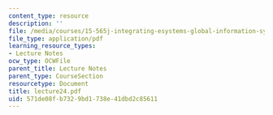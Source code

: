 ```yaml
---
content_type: resource
description: ''
file: /media/courses/15-565j-integrating-esystems-global-information-systems-spring-2002/571de08fb7329bd1738e41dbd2c85611_lecture24.pdf
file_type: application/pdf
learning_resource_types:
- Lecture Notes
ocw_type: OCWFile
parent_title: Lecture Notes
parent_type: CourseSection
resourcetype: Document
title: lecture24.pdf
uid: 571de08f-b732-9bd1-738e-41dbd2c85611
---
```

